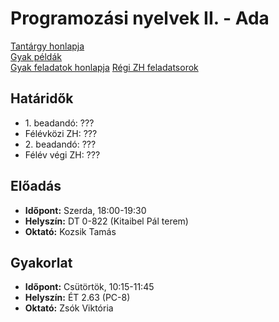 ﻿# Programozási nyelvek II. - Ada

[Tantárgy honlapja](http://kto.web.elte.hu/hu/oktatas/ada/)  
[Gyak példák](http://kto.web.elte.hu/hu/oktatas/ada/gyakorlat/)  
[Gyak feladatok honlapja](http://zsv.web.elte.hu/ada_files/exercises.txt)
[Régi ZH feladatsorok](http://zsv.web.elte.hu/ada_regizhk/)

## Határidők

* 1\. beadandó: ???
* Félévközi ZH: ???
* 2\. beadandó: ???
* Félév végi ZH: ???

## Előadás

* **Időpont:** Szerda, 18:00-19:30
* **Helyszín:** DT 0-822 (Kitaibel Pál terem)
* **Oktató:** Kozsik Tamás

## Gyakorlat

* **Időpont:** Csütörtök, 10:15-11:45
* **Helyszín:** ÉT 2.63 (PC-8)
* **Oktató:** Zsók Viktória
